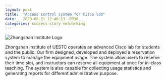```yaml
---
layout: post
title:  "Access control system for Cisco lab"
date:   2020-08-21 12:46:13 -0230
categories: success-story networking
---
```


![Zhongshan Institute Logo](https://5b0988e595225.cdn.sohucs.com/images/20190621/ab06794afca540f0b65a90ed8c5fe2e2.jpeg)

Zhongshan Institute of UESTC operates an advanced Cisco lab for students and the public. Our firm designed, developed and deployed a reservation system to manage the equipment usage. The system allow users to reserve their time slot, and instructors can reserve all equipment at once for in-class teaching. The system is also capable for collecting usage statistics and generating reports for different administrative purpose.
